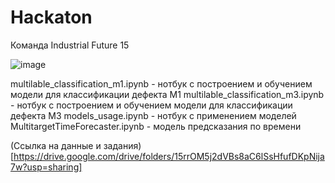 # Hackaton
Команда Industrial Future 15

![image](https://github.com/9i5BCrUcNX5NmT/Hackaton/assets/88964539/9b45a8a5-6a37-4d0a-b519-9eb9c0057d2e)

multilable_classification_m1.ipynb - нотбук с построением и обучением модели для классификации дефекта М1
multilable_classification_m3.ipynb - нотбук с построением и обучением модели для классификации дефекта М3
models_usage.ipynb - нотбук с применением моделей
MultitargetTimeForecaster.ipynb - модель предсказания по времени

(Ссылка на данные и задания)[https://drive.google.com/drive/folders/15rrOM5j2dVBs8aC6lSsHfufDKpNija7w?usp=sharing]
